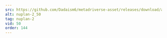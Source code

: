 ```yaml
---
src: https://github.com/Dadaism6/metadriverse-asset/releases/download/assetsv1.0.2/nuplan-2_50.mp4
alt: nuplan-2_50
tag: nuplan-2
vid: 50
order: 144
---
```

